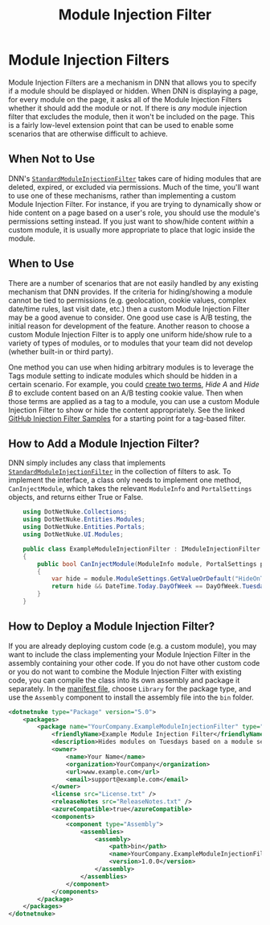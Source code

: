 ﻿---
uid: module-injection-filter
locale: en
title: Module Injection Filter
dnneditions: DNN Platform,Evoq Content,Evoq Engage
dnnversion: 09.02.00
related-topics: module-features,developers-creating-modules-overview
links: ["[DNN Community Blog: Discover DNN Module Injection Filters](https://www.dnnsoftware.com/community-blog/cid/155402/discover-dnn-module-injection-filters)","[GitHub Injection Filter Samples](https://github.com/dnnsoftware/Dnn.InjectionFilter.Sample)"]
---

# Module Injection Filters

Module Injection Filters are a mechanism in DNN that allows you to specify if a module should be displayed or hidden. When DNN is displaying a page, for every module on the page, it asks all of the Module Injection Filters whether it should add the module or not. If there is _any_ module injection filter that excludes the module, then it won't be included on the page.  This is a fairly low-level extension point that can be used to enable some scenarios that are otherwise difficult to achieve.

## When Not to Use

DNN's [`StandardModuleInjectionFilter`](xref:DotNetNuke.UI.Modules.StandardModuleInjectionFilter) takes care of hiding modules that are deleted, expired, or excluded via permissions. Much of the time, you'll want to use one of these mechanisms, rather than implementing a custom Module Injection Filter. For instance, if you are trying to dynamically show or hide content on a page based on a user's role, you should use the module's permissions setting instead.  If you just want to show/hide content _within_ a custom module, it is usually more appropriate to place that logic inside the module.

## When to Use

There are a number of scenarios that are not easily handled by any existing mechanism that DNN provides. If the criteria for hiding/showing a module cannot be tied to permissions (e.g. geolocation, cookie values, complex date/time rules, last visit date, etc.) then a custom Module Injection Filter may be a good avenue to consider. One good use case is A/B testing, the initial reason for development of the feature. Another reason to choose a custom Module Injection Filter is to apply one uniform hide/show rule to a variety of types of modules, or to modules that your team did not develop (whether built-in or third party).

One method you can use when hiding arbitrary modules is to leverage the Tags module setting to indicate modules which should be hidden in a certain scenario. For example, you could [create two terms](xref:add-term-to-vocabulary), _Hide A_ and _Hide B_ to exclude content based on an A/B testing cookie value. Then when those terms are applied as a tag to a module, you can use a custom Module Injection Filter to show or hide the content appropriately. See the linked [GitHub Injection Filter Samples](https://github.com/dnnsoftware/Dnn.InjectionFilter.Sample) for a starting point for a tag-based filter.

## How to Add a Module Injection Filter?

DNN simply includes any class that implements [`StandardModuleInjectionFilter`](xref:DotNetNuke.UI.Modules.IModuleInjectionFilter) in the collection of filters to ask. To implement the interface, a class only needs to implement one method, `CanInjectModule`, which takes the relevant `ModuleInfo` and `PortalSettings` objects, and returns either True or False.

```csharp
    using DotNetNuke.Collections;
    using DotNetNuke.Entities.Modules;
    using DotNetNuke.Entities.Portals;
    using DotNetNuke.UI.Modules;

    public class ExampleModuleInjectionFilter : IModuleInjectionFilter
    {
        public bool CanInjectModule(ModuleInfo module, PortalSettings portalSettings)
        {
            var hide = module.ModuleSettings.GetValueOrDefault("HideOnTuesday", false);
            return hide && DateTime.Today.DayOfWeek == DayOfWeek.Tuesday;
        }
    }
```

## How to Deploy a Module Injection Filter?

If you are already deploying custom code (e.g. a custom module), you may want to include the class implementing your Module Injection Filter in the assembly containing your other code.  If you do not have other custom code or you do not want to combine the Module Injection Filter with existing code, you can compile the class into its own assembly and package it separately.  In the [manifest file](xref:dnn-manifest-schema), choose `Library` for the package type, and use the `Assembly` component to install the assembly file into the `bin` folder.

```xml
<dotnetnuke type="Package" version="5.0">
    <packages>
        <package name="YourCompany.ExampleModuleInjectionFilter" type="Library" version="1.0.0">
            <friendlyName>Example Module Injection Filter</friendlyName>
            <description>Hides modules on Tuesdays based on a module setting.</description>
            <owner>
                <name>Your Name</name>
                <organization>YourCompany</organization>
                <url>www.example.com</url>
                <email>support@example.com</email>
            </owner>
            <license src="License.txt" />
            <releaseNotes src="ReleaseNotes.txt" />
            <azureCompatible>true</azureCompatible>
            <components>
                <component type="Assembly">
                    <assemblies>
                        <assembly>
                            <path>bin</path>
                            <name>YourCompany.ExampleModuleInjectionFilter.dll</name>
                            <version>1.0.0</version>
                        </assembly>
                    </assemblies>
                </component>
            </components>
        </package>
    </packages>
</dotnetnuke>
```
